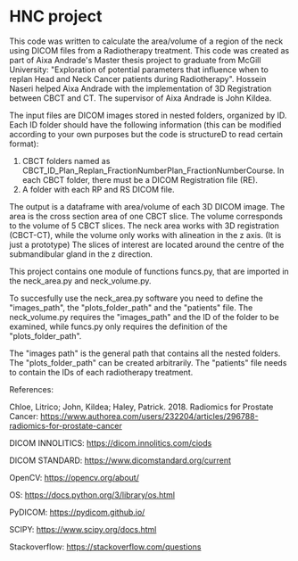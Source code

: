 # HNC project

This code was written to calculate the area/volume of a region of the neck using DICOM files from a Radiotherapy treatment. This code was created as part of Aixa Andrade's Master thesis project to graduate from McGill University: "Exploration of potential parameters that influence when to replan Head and Neck Cancer patients during Radiotherapy". Hossein Naseri helped Aixa Andrade with the implementation of 3D Registration between CBCT and CT. The supervisor of Aixa Andrade is John Kildea.  

The input files are DICOM images stored in nested folders, organized by ID. Each ID folder should have the following information (this can be modified according to your own purposes but the code is structureD to read certain format): 

1. CBCT folders named as CBCT_ID_Plan_Replan_FractionNumberPlan_FractionNumberCourse. In each CBCT folder, there must be a DICOM Registration file (RE). 
2. A folder with each RP and RS DICOM file.

The output is a dataframe with area/volume of each 3D DICOM image. The area is the cross section area of one CBCT slice. The volume corresponds to the volume of 5 CBCT slices. The neck area works with 3D registration (CBCT-CT), while the volume only works with alineation in the z axis. (It is just a prototype)
The slices of interest are located around the centre of the submandibular gland in the z direction.

This project contains one module of functions funcs.py, that are imported in the neck_area.py and neck_volume.py. 

To succesfully use the neck_area.py software you need to define the "images_path", the "plots_folder_path" and the "patients" file. The neck_volume.py requires the "images_path" and the ID of the folder to be examined, while funcs.py only requires the definition of the "plots_folder_path".

The "images path" is the general path that contains all the nested folders. The "plots_folder_path" can be created arbitrarily. The "patients" file needs to contain the IDs of each radiotherapy treatment. 



References:

Chloe, Litrico; John, Kildea; Haley, Patrick. 2018. Radiomics for Prostate Cancer: https://www.authorea.com/users/232204/articles/296788-radiomics-for-prostate-cancer


DICOM INNOLITICS: https://dicom.innolitics.com/ciods

DICOM STANDARD: https://www.dicomstandard.org/current

OpenCV: https://opencv.org/about/

OS: https://docs.python.org/3/library/os.html

PyDICOM: https://pydicom.github.io/

SCIPY: https://www.scipy.org/docs.html


Stackoverflow: https://stackoverflow.com/questions
